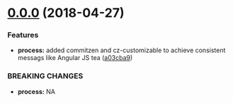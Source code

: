 <a name="0.0.0"></a>
# [0.0.0](https://github.com/pbhagchandani/grv-ui-components/compare/v1.0.0...v0.0.0) (2018-04-27)


### Features

* **process:** added commitzen and cz-customizable to achieve consistent messags like Angular JS tea ([a03cba9](https://github.com/pbhagchandani/grv-ui-components/commit/a03cba9))


### BREAKING CHANGES

* **process:** NA



